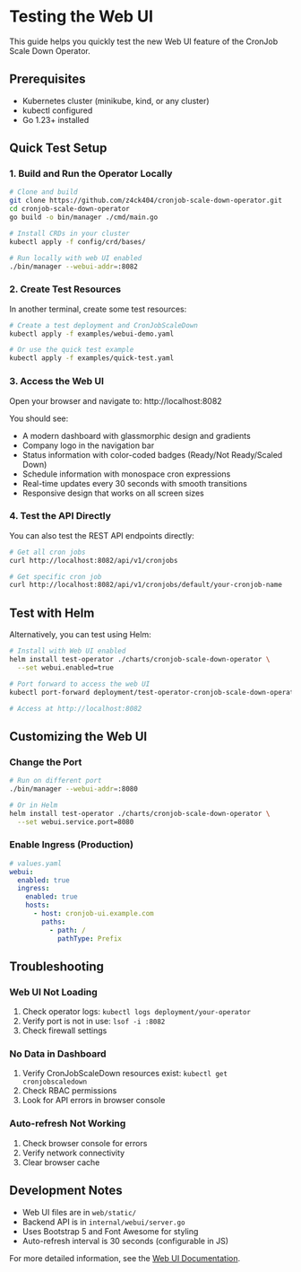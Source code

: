 # Testing the Web UI

This guide helps you quickly test the new Web UI feature of the CronJob Scale Down Operator.

## Prerequisites

- Kubernetes cluster (minikube, kind, or any cluster)
- kubectl configured
- Go 1.23+ installed

## Quick Test Setup

### 1. Build and Run the Operator Locally

```bash
# Clone and build
git clone https://github.com/z4ck404/cronjob-scale-down-operator.git
cd cronjob-scale-down-operator
go build -o bin/manager ./cmd/main.go

# Install CRDs in your cluster
kubectl apply -f config/crd/bases/

# Run locally with web UI enabled
./bin/manager --webui-addr=:8082
```

### 2. Create Test Resources

In another terminal, create some test resources:

```bash
# Create a test deployment and CronJobScaleDown
kubectl apply -f examples/webui-demo.yaml

# Or use the quick test example
kubectl apply -f examples/quick-test.yaml
```

### 3. Access the Web UI

Open your browser and navigate to: http://localhost:8082

You should see:
- A modern dashboard with glassmorphic design and gradients
- Company logo in the navigation bar
- Status information with color-coded badges (Ready/Not Ready/Scaled Down)
- Schedule information with monospace cron expressions
- Real-time updates every 30 seconds with smooth transitions
- Responsive design that works on all screen sizes

### 4. Test the API Directly

You can also test the REST API endpoints directly:

```bash
# Get all cron jobs
curl http://localhost:8082/api/v1/cronjobs

# Get specific cron job
curl http://localhost:8082/api/v1/cronjobs/default/your-cronjob-name
```

## Test with Helm

Alternatively, you can test using Helm:

```bash
# Install with Web UI enabled
helm install test-operator ./charts/cronjob-scale-down-operator \
  --set webui.enabled=true

# Port forward to access the web UI
kubectl port-forward deployment/test-operator-cronjob-scale-down-operator 8082:8082

# Access at http://localhost:8082
```

## Customizing the Web UI

### Change the Port

```bash
# Run on different port
./bin/manager --webui-addr=:8080

# Or in Helm
helm install test-operator ./charts/cronjob-scale-down-operator \
  --set webui.service.port=8080
```

### Enable Ingress (Production)

```yaml
# values.yaml
webui:
  enabled: true
  ingress:
    enabled: true
    hosts:
      - host: cronjob-ui.example.com
        paths:
          - path: /
            pathType: Prefix
```

## Troubleshooting

### Web UI Not Loading
1. Check operator logs: `kubectl logs deployment/your-operator`
2. Verify port is not in use: `lsof -i :8082`
3. Check firewall settings

### No Data in Dashboard
1. Verify CronJobScaleDown resources exist: `kubectl get cronjobscaledown`
2. Check RBAC permissions
3. Look for API errors in browser console

### Auto-refresh Not Working
1. Check browser console for errors
2. Verify network connectivity
3. Clear browser cache

## Development Notes

- Web UI files are in `web/static/`
- Backend API is in `internal/webui/server.go`
- Uses Bootstrap 5 and Font Awesome for styling
- Auto-refresh interval is 30 seconds (configurable in JS)

For more detailed information, see the [Web UI Documentation](./docs/webui.md).
